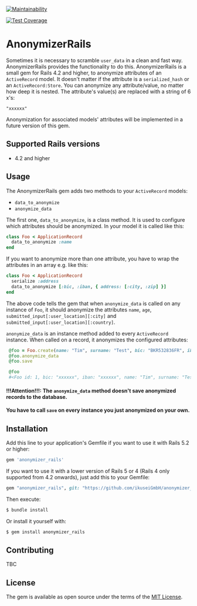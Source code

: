 [![Maintainability](https://api.codeclimate.com/v1/badges/1c6d704b29a9599a3df7/maintainability)](https://codeclimate.com/github/ikuseiGmbH/anonymizer_rails5/maintainability)

[![Test Coverage](https://api.codeclimate.com/v1/badges/1c6d704b29a9599a3df7/test_coverage)](https://codeclimate.com/github/ikuseiGmbH/anonymizer_rails5/test_coverage)

# AnonymizerRails
Sometimes it is necessary to scramble `user_data` in a clean and fast way.
AnonymizerRails provides the functionality to do this. AnonymizerRails is a small gem for Rails
4.2 and higher, to anonymize attributes of an `ActiveRecord` model. It doesn't matter if the attribute
is a `serialized_hash` or an `ActiveRecord:Store`. You can anonymize any attribute/value, no matter how deep
it is nested. The attribute's value(s) are replaced with a string of 6 x's:
```
"xxxxxx"
```

Anonymization for associated models' attributes will be implemented in a future version
of this gem.

## Supported Rails versions

- 4.2 and higher

## Usage
The AnonymizerRails gem adds two methods to your `ActiveRecord` models:
- `data_to_anonymize`
- `anonymize_data`

The first one, `data_to_anonymize`, is a class method. It is used to configure
which attributes should be anonymized. In your model it is called like this:
```ruby
class Foo < ApplicationRecord
  data_to_anonymize :name
end
```

If you want to anonymize more than one attribute, you have to wrap the attributes in an array e.g. like this:
```ruby
class Foo < ApplicationRecord
  serialize :address
  data_to_anonymize [:bic, :iban, { address: [:city, :zip] }]
end
```

The above code tells the gem that when `anonymize_data` is called on any instance of `Foo`, it should anonymize
the attributes `name`, `age`, `submitted_input[:user_location][:city]` and `submitted_input[:user_location][:country]`.

`anonymize_data` is an instance method added to every `ActiveRecord` instance. When called on a record, it
anonymizes the configured attributes:
```ruby
 @foo = Foo.create(name: "Tim", surname: "Test", bic: "BKR532836FR", iban: "DE12345678", address: { zip: "12345", city: "Berlin" })
 @foo.anonymize_data
 @foo.save

 @foo
 #<Foo id: 1, bic: "xxxxxx", iban: "xxxxxx", name: "Tim", surname: "Test", address: {:zip=>"xxxxxx", :city=>"xxxxxx"}, created_at: "2018-08-28 14:20:42", updated_at: "2018-08-28 14:20:42">
```

#### !!!Attention!!!: The `anonymize_data` method doesn't save anonymized records to the database.
#### You have to call `save` on every instance you just anonymized on your own.

## Installation
Add this line to your application's Gemfile if you want to use it with Rails 5.2 or higher:
```ruby
gem 'anonymizer_rails'
```

If you want to use it with a lower version of Rails 5 or 4 (Rails 4 only supported from 4.2 onwards),
just add this to your Gemfile:
```ruby
gem "anonymizer_rails", git: "https://github.com/ikuseiGmbH/anonymizer_rails", branch: "rails-4"
```

Then execute:
```bash
$ bundle install
```

Or install it yourself with:
```bash
$ gem install anonymizer_rails
```

## Contributing
TBC

## License
The gem is available as open source under the terms of the [MIT License](https://opensource.org/licenses/MIT).
